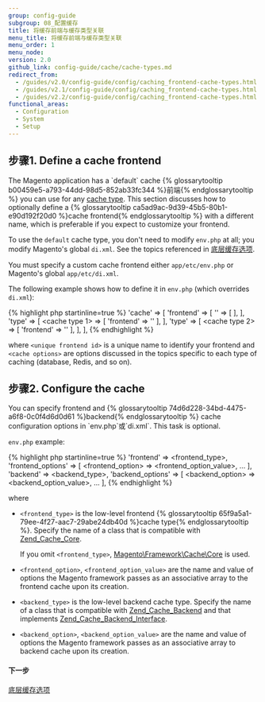 ```yaml
---
group: config-guide
subgroup: 08_配置缓存
title: 将缓存前端与缓存类型关联
menu_title: 将缓存前端与缓存类型关联
menu_order: 1
menu_node:
version: 2.0
github_link: config-guide/cache/cache-types.md
redirect_from:
  - /guides/v2.0/config-guide/config/caching_frontend-cache-types.html
  - /guides/v2.1/config-guide/config/caching_frontend-cache-types.html
  - /guides/v2.2/config-guide/config/caching_frontend-cache-types.html
functional_areas:
  - Configuration
  - System
  - Setup
---
```


<h2 id="cache-mage-frontend">步骤1. Define a cache frontend</h2>
The Magento application has a `default` cache {% glossarytooltip b00459e5-a793-44dd-98d5-852ab33fc344 %}前端{% endglossarytooltip %} you can use for any <a href="{{ page.baseurl }}/config-guide/cli/config-cli-subcommands-cache.html#config-cli-subcommands-cache-clean-over">cache type</a>. This section discusses how to optionally define a {% glossarytooltip ca5ad9ac-9d39-45b5-80b1-e90d192f20d0 %}cache frontend{% endglossarytooltip %} with a different name, which is preferable if you expect to customize your frontend.

<div class="bs-callout bs-callout-info" id="info">
  <p>To use the <code>default</code> cache type, you don't need to modify <code>env.php</code> at all; you modify Magento's global <code>di.xml</code>. See the topics referenced in <a href="{{ page.baseurl }}/config-guide/cache/caching_low-level.html">底层缓存选项</a>. </p>
</div>

You must specify a custom cache frontend either `app/etc/env.php` or Magento's global `app/etc/di.xml`.

The following example shows how to define it in `env.php` (which overrides `di.xml`):

{% highlight php startinline=true %}
'cache' => [
    'frontend' => [
        '<unique frontend id>' => [
             <cache options>
        ],
    ],
    'type' => [
         <cache type 1> => [
             'frontend' => '<unique frontend id>'
        ],
    ],
    'type' => [
         <cache type 2> => [
             'frontend' => '<unique frontend id>'
        ],
    ],
],
{% endhighlight %}

where `<unique frontend id>` is a unique name to identify your frontend and `<cache options>` are options discussed in the topics specific to each type of caching (database, Redis, and so on).

<h2 id="cache-mage-adv">步骤2. Configure the cache</h2>
You can specify frontend and {% glossarytooltip 74d6d228-34bd-4475-a6f8-0c0f4d6d0d61 %}backend{% endglossarytooltip %} cache configuration options in `env.php`或`di.xml`. This task is optional.

`env.php` example:

{% highlight php startinline=true %}
'frontend' => <frontend_type>,
'frontend_options' => [
    <frontend_option> => <frontend_option_value>,
    ...
],
'backend' => <backend_type>,
'backend_options' => [
    <backend_option> => <backend_option_value>,
    ...
],
{% endhighlight %}

where

*   `<frontend_type>` is the low-level frontend {% glossarytooltip 65f9a5a1-79ee-4f27-aac7-29abe24db40d %}cache type{% endglossarytooltip %}. Specify the name of a class that is compatible with <a href="http://framework.zend.com/apidoc/1.7/Zend_Cache/Zend_Cache_Core.html" target="_blank">Zend_Cache_Core</a>.

    If you omit `<frontend_type>`, <a href="{{ site.mage2000url }}lib/internal/Magento/Framework/Cache/Core.php" target="_blank">Magento\Framework\Cache\Core</a> is used.
*   `<frontend_option>`, `<frontend_option_value>` are the name and value of options the Magento framework passes as an associative array to the frontend cache upon its creation.
*   `<backend_type>` is the low-level backend cache type. Specify the name of a class that is compatible with <a href="http://framework.zend.com/apidoc/1.7/Zend_Cache/Zend_Cache_Backend/Zend_Cache_Backend.html" target="_blank">Zend_Cache_Backend</a> and that implements <a href="http://framework.zend.com/apidoc/1.6/Zend_Cache/Zend_Cache_Backend/Zend_Cache_Backend_Interface.html" target="_blank">Zend_Cache_Backend_Interface</a>.
*   `<backend_option>`, `<backend_option_value>` are the name and value of options the Magento framework passes as an associative array to backend cache upon its creation.

#### 下一步
<a href="{{ page.baseurl }}/config-guide/cache/caching_low-level.html">底层缓存选项</a>
